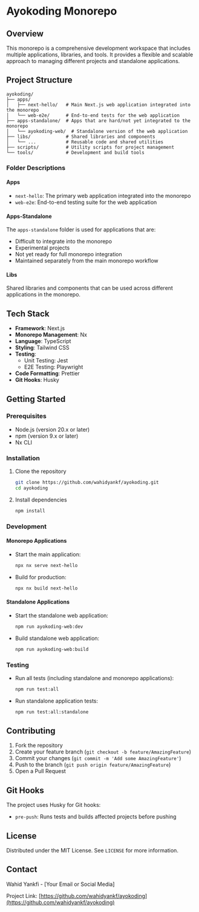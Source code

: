 # Ayokoding Monorepo

## Overview

This monorepo is a comprehensive development workspace that includes multiple applications, libraries, and tools. It provides a flexible and scalable approach to managing different projects and standalone applications.

## Project Structure

```
ayokoding/
├── apps/
│   ├── next-hello/   # Main Next.js web application integrated into the monorepo
│   └── web-e2e/      # End-to-end tests for the web application
├── apps-standalone/  # Apps that are hard/not yet integrated to the monorepo
│   └── ayokoding-web/  # Standalone version of the web application
├── libs/             # Shared libraries and components
│   └── ...           # Reusable code and shared utilities
├── scripts/          # Utility scripts for project management
└── tools/            # Development and build tools
```

### Folder Descriptions

#### Apps

- `next-hello`: The primary web application integrated into the monorepo
- `web-e2e`: End-to-end testing suite for the web application

#### Apps-Standalone

The `apps-standalone` folder is used for applications that are:

- Difficult to integrate into the monorepo
- Experimental projects
- Not yet ready for full monorepo integration
- Maintained separately from the main monorepo workflow

#### Libs

Shared libraries and components that can be used across different applications in the monorepo.

## Tech Stack

- **Framework**: Next.js
- **Monorepo Management**: Nx
- **Language**: TypeScript
- **Styling**: Tailwind CSS
- **Testing**:
  - Unit Testing: Jest
  - E2E Testing: Playwright
- **Code Formatting**: Prettier
- **Git Hooks**: Husky

## Getting Started

### Prerequisites

- Node.js (version 20.x or later)
- npm (version 9.x or later)
- Nx CLI

### Installation

1. Clone the repository

   ```bash
   git clone https://github.com/wahidyankf/ayokoding.git
   cd ayokoding
   ```

2. Install dependencies
   ```bash
   npm install
   ```

### Development

#### Monorepo Applications

- Start the main application:

  ```bash
  npx nx serve next-hello
  ```

- Build for production:
  ```bash
  npx nx build next-hello
  ```

#### Standalone Applications

- Start the standalone web application:

  ```bash
  npm run ayokoding-web:dev
  ```

- Build standalone web application:
  ```bash
  npm run ayokoding-web:build
  ```

### Testing

- Run all tests (including standalone and monorepo applications):

  ```bash
  npm run test:all
  ```

- Run standalone application tests:
  ```bash
  npm run test:all:standalone
  ```

## Contributing

1. Fork the repository
2. Create your feature branch (`git checkout -b feature/AmazingFeature`)
3. Commit your changes (`git commit -m 'Add some AmazingFeature'`)
4. Push to the branch (`git push origin feature/AmazingFeature`)
5. Open a Pull Request

## Git Hooks

The project uses Husky for Git hooks:

- `pre-push`: Runs tests and builds affected projects before pushing

## License

Distributed under the MIT License. See `LICENSE` for more information.

## Contact

Wahid Yankfi - [Your Email or Social Media]

Project Link: [https://github.com/wahidyankf/ayokoding](https://github.com/wahidyankf/ayokoding)
